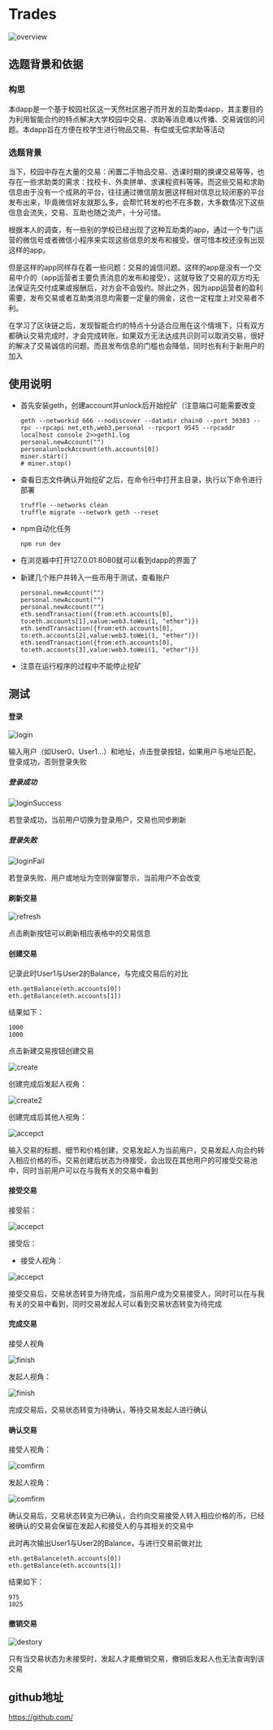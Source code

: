 # Trades

![overview](https://github.com/huangyt39/Trades/blob/master/pic/overview.png?raw=true)

## 选题背景和依据

### 构思

​	本dapp是一个基于校园社区这一天然社区圈子而开发的互助类dapp，其主要目的为利用智能合约的特点解决大学校园中交易、求助等消息难以传播、交易诚信的问题。本dapp旨在方便在校学生进行物品交易、有偿或无偿求助等活动

### 选题背景

​	当下，校园中存在大量的交易：闲置二手物品交易、选课时期的换课交易等等，也存在一些求助类的需求：找校卡、外卖拼单、求课程资料等等。而这些交易和求助信息由于没有一个成熟的平台，往往通过微信朋友圈这样相对信息比较闭塞的平台发布出来，毕竟微信好友就那么多，会帮忙转发的也不在多数，大多数情况下这些信息会流失，交易、互助也随之流产，十分可惜。

​	根据本人的调查，有一些别的学校已经出现了这种互助类的app，通过一个专门运营的微信号或者微信小程序来实现这些信息的发布和接受。很可惜本校还没有出现这样的app。

​	但是这样的app同样存在着一些问题：交易的诚信问题。这样的app是没有一个交易中介的（app运营者主要负责消息的发布和接受），这就导致了交易的双方均无法保证先交付成果或报酬后，对方会不会毁约。除此之外，因为app运营者的盈利需要，发布交易或者互助类消息均需要一定量的佣金，这也一定程度上对交易者不利。

​	在学习了区块链之后，发现智能合约的特点十分适合应用在这个情境下，只有双方都确认交易完成时，才会完成转账，如果双方无法达成共识则可以取消交易，很好的解决了交易诚信的问题。而且发布信息的门槛也会降低，同时也有利于新用户的加入

## 使用说明

- 首先安装geth，创建account并unlock后开始挖矿（注意端口可能需要改变

  ```
  geth --networkid 666 --nodiscover --datadir chain0 --port 30303 --rpc --rpcapi net,eth,web3,personal --rpcport 9545 --rpcaddr localhost console 2>>geth1.log
  personal.newAccount("")
  personalunlockAccount(eth.accounts[0])
  miner.start()
  # miner.stop()
  ```

- 查看日志文件确认开始挖矿之后，在命令行中打开主目录，执行以下命令进行部署

  ```
  truffle --networks clean
  truffle migrate --network geth --reset
  ```

- npm自动化任务

  ```
  npm run dev
  ```

- 在浏览器中打开127.0.01:8080就可以看到dapp的界面了

- 新建几个账户并转入一些币用于测试，查看账户

  ```
  personal.newAccount("")
  personal.newAccount("")
  personal.newAccount("")
  eth.sendTransaction({from:eth.accounts[0], to:eth.accounts[1],value:web3.toWei(1, "ether")})
  eth.sendTransaction({from:eth.accounts[0], to:eth.accounts[2],value:web3.toWei(1, "ether")})
  eth.sendTransaction({from:eth.accounts[0], to:eth.accounts[3],value:web3.toWei(1, "ether")})
  ```

- 注意在运行程序的过程中不能停止挖矿

## 测试

#### 登录

![login](https://github.com/huangyt39/Trades/blob/master/pic/login.png?raw=true)

输入用户（如User0、User1...）和地址，点击登录按钮，如果用户与地址匹配，登录成功，否则登录失败

##### 登录成功

![loginSuccess](https://github.com/huangyt39/Trades/blob/master/pic/loginSuccess.png?raw=true)

若登录成功，当前用户切换为登录用户，交易也同步刷新

##### 登录失败

![loginFail](https://github.com/huangyt39/Trades/blob/master/pic/loginFail.png?raw=true)

若登录失败、用户或地址为空则弹窗警示，当前用户不会改变

#### 刷新交易

![refresh](https://github.com/huangyt39/Trades/blob/master/pic/refresh.png?raw=true)

点击刷新按钮可以刷新相应表格中的交易信息

#### 创建交易

记录此时User1与User2的Balance，与完成交易后的对比

```
eth.getBalance(eth.accounts[0])
eth.getBalance(eth.accounts[1])
```

结果如下：

```
1000
1000
```

点击新建交易按钮创建交易

![create](https://github.com/huangyt39/Trades/blob/master/pic/create.png?raw=true)

创建完成后发起人视角：

![create2](https://github.com/huangyt39/Trades/blob/master/pic/createSuccess.png?raw=true)

创建完成后其他人视角：

![accepct](https://github.com/huangyt39/Trades/blob/master/pic/accepct.png?raw=true)



输入交易的标题、细节和价格创建，交易发起人为当前用户，交易发起人向合约转入相应价格的币。交易创建后状态为待接受，会出现在其他用户的可接受交易池中，同时当前用户可以在与我有关的交易中看到

#### 接受交易

接受前：

![accepct](https://github.com/huangyt39/Trades/blob/master/pic/accepct.png?raw=true)

接受后：

- 接受人视角：

![accepct](https://github.com/huangyt39/Trades/blob/master/pic/accepct2.png?raw=true)

接受交易后，交易状态转变为待完成，当前用户成为交易接受人，同时可以在与我有关的交易中看到，同时交易发起人可以看到交易状态转变为待完成

#### 完成交易

接受人视角

![finish](https://github.com/huangyt39/Trades/blob/master/pic/finish.png?raw=true)

发起人视角：

![finish](https://github.com/huangyt39/Trades/blob/master/pic/finish2.png?raw=true)

完成交易后，交易状态转变为待确认，等待交易发起人进行确认

#### 确认交易

接受人视角：

![comfirm](https://github.com/huangyt39/Trades/blob/master/pic/comfirm.png?raw=true)

发起人视角：

![comfirm](https://github.com/huangyt39/Trades/blob/master/pic/comfirm2.png?raw=true)

确认交易后，交易状态转变为已确认，合约向交易接受人转入相应价格的币。已经被确认的交易会保留在发起人和接受人的与其相关的交易中

此时再次输出User1与User2的Balance，与进行交易前做对比

```
eth.getBalance(eth.accounts[0])
eth.getBalance(eth.accounts[1])
```

结果如下：

```
975
1025
```

#### 撤销交易

![destory](https://github.com/huangyt39/Trades/blob/master/pic/destory.png?raw=true)

只有当交易状态为未接受时，发起人才能撤销交易，撤销后发起人也无法查询到该交易

## github地址

https://github.com/